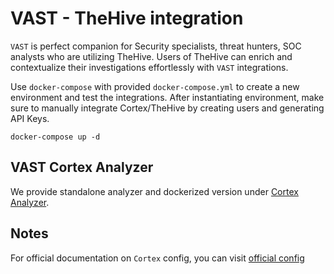 # VAST - TheHive integration

`VAST` is perfect companion for Security specialists, threat hunters, SOC analysts who are utilizing TheHive. Users of TheHive can enrich and contextualize their investigations effortlessly with `VAST` integrations.

Use `docker-compose` with provided `docker-compose.yml` to create a new environment and test the integrations. After instantiating environment, make sure to manually integrate Cortex/TheHive by creating users and generating API Keys.

```
docker-compose up -d
```

## VAST Cortex Analyzer
We provide standalone analyzer and dockerized version under [Cortex Analyzer](analyzers/VAST/).

## Notes
For official documentation on `Cortex` config, you can visit [official config](https://github.com/TheHive-Project/Cortex/blob/master/conf/application.sample)
